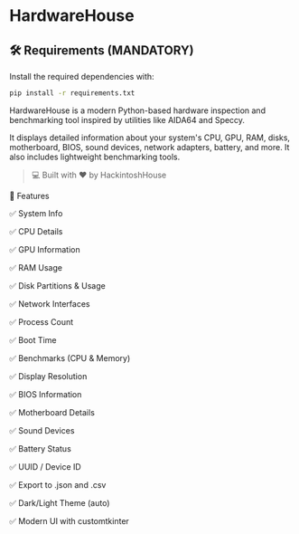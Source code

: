 # HardwareHouse

## 🛠 Requirements (MANDATORY)

Install the required dependencies with:

```bash
pip install -r requirements.txt
```
HardwareHouse is a modern Python-based hardware inspection and benchmarking tool inspired by utilities like AIDA64 and Speccy.

It displays detailed information about your system's CPU, GPU, RAM, disks, motherboard, BIOS, sound devices, network adapters, battery, and more. It also includes lightweight benchmarking tools.

> 💻 Built with ❤️ by HackintoshHouse

🚀 Features

✅ System Info

✅ CPU Details

✅ GPU Information

✅ RAM Usage

✅ Disk Partitions & Usage

✅ Network Interfaces

✅ Process Count

✅ Boot Time

✅ Benchmarks (CPU & Memory)

✅ Display Resolution

✅ BIOS Information

✅ Motherboard Details

✅ Sound Devices

✅ Battery Status

✅ UUID / Device ID

✅ Export to .json and .csv

✅ Dark/Light Theme (auto)

✅ Modern UI with customtkinter
